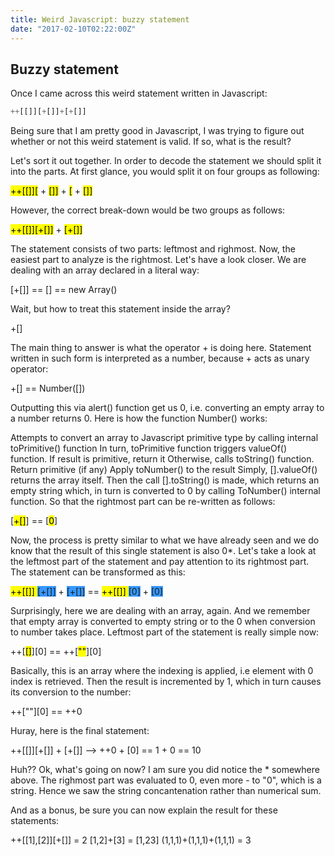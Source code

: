 ```yaml
---
title: Weird Javascript: buzzy statement
date: "2017-02-10T02:22:00Z"
---
```


## Buzzy statement

Once I came across this weird statement written in Javascript:

```Javascript
++[[]][+[]]+[+[]]
```

Being sure that I am pretty good in Javascript, I was trying to figure out whether or not this weird statement is valid. If so, what is the result?

Let's sort it out together. In order to decode the statement we should split it into the parts. At first glance, you would split it on four groups as following:

<mark> ++[[]][</mark> + <mark>[]]</mark> + <mark> [</mark> + <mark> []] </mark>

However, the correct break-down would be two groups as follows:

<mark>++[[]][+[]]</mark> + <mark>[+[]]</mark>

The statement consists of two parts: leftmost and righmost. Now, the easiest part to analyze is the rightmost. Let's have a look closer. We are dealing with an array declared in a literal way:

[+[]] == [] == new Array()

Wait, but how to treat this statement inside the array?

+[]

The main thing to answer is what the operator + is doing here. Statement written in such form is interpreted as a number, because + acts as unary operator:

+[] == Number([])

Outputting this via alert() function get us 0, i.e. converting an empty array to a number returns 0. Here is how the function Number() works:

Attempts to convert an array to Javascript primitive type by calling internal toPrimitive() function
In turn, toPrimitive function triggers valueOf() function. If result is primitive, return it
Otherwise, calls toString() function. Return primitive (if any)
Apply toNumber() to the result
Simply, [].valueOf() returns the array itself. Then the call [].toString() is made, which returns an empty string which, in turn is converted to 0 by calling ToNumber() internal function. So that the rightmost part can be re-written as follows:

[<mark>+[]</mark>] == [<mark>0</mark>]

Now, the process is pretty similar to what we have already seen and we do know that the result of this single statement is also 0*. Let's take a look at the leftmost part of the statement and pay attention to its rightmost part. The statement can be transformed as this:

<mark>++[[]] </mark> <span style="background-color: #3598ff">[+[]]</span> + <span style="background-color: #3598ff">[+[]]</span> == <mark>++[[]] </mark><span style="background-color: #3598ff">[0]</span> + <span style="background-color: #3598ff">[0]</span>

Surprisingly, here we are dealing with an array, again. And we remember that empty array is converted to empty string or to the 0 when conversion to number takes place. Leftmost part of the statement is really simple now:

++[<mark>[]</mark>][0] == ++[<mark>""</mark>][0]

Basically, this is an array where the indexing is applied, i.e element with 0 index is retrieved. Then the result is incremented by 1, which in turn causes its conversion to the number:

++[""][0] == ++0

Huray, here is the final statement:

++[[]][+[]] + [+[]] --> ++0 + [0] == 1 + 0 == 10

Huh?? Ok, what's going on now? I am sure you did notice the * somewhere above. The righmost part was evaluated to 0, even more - to "0", which is a string. Hence we saw the string concantenation rather than numerical sum.

And as a bonus, be sure you can now explain the result for these statements:

++[[1],[2]][+[]] = 2
[1,2]+[3] = [1,23]
(1,1,1)+(1,1,1)+(1,1,1) = 3